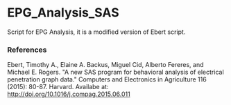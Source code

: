 # EPG_Analysis_SAS
Script for EPG Analysis, it is a modified version of Ebert script.

### References
Ebert, Timothy A., Elaine A. Backus, Miguel Cid, Alberto Fereres, and Michael E. Rogers. "A new SAS program for behavioral analysis of electrical penetration graph data." Computers and Electronics in Agriculture 116 (2015): 80-87. Harvard. Availabe at: http://doi.org/10.1016/j.compag.2015.06.011

